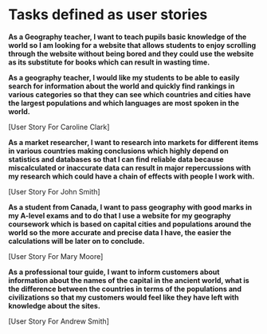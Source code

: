 # Tasks defined as user stories

**As a Geography teacher, I want to teach pupils basic knowledge of the world so I am looking for a website
that allows students to enjoy scrolling through the website without being bored and they could use the website
as its substitute for books which can result in wasting time.**

**As a geography teacher, I would like my students to be able to easily search for information about the world
and quickly find rankings in various categories so that they can see which countries and cities have the largest 
populations and which languages are most spoken in the world.**

[User Story For Caroline Clark]

**As a market researcher, I want to research into markets for different items in various countries making conclusions
which highly depend on statistics and databases so that I can find reliable data because miscalculated or inaccurate data
can result in major repercussions with my research which could have a chain of effects with people I work with.**

[User Story For John Smith]

**As a student from Canada, I want to pass geography with good marks in my A-level exams and to do that
I use a website for my geography coursework which is based on capital cities and populations around the world
so the more accurate and precise data I have, the easier the calculations will be later on to conclude.**

[User Story For Mary Moore]

**As a  professional tour guide, I want to inform customers about information about the names of the capital
in the ancient world, what is the difference between the countries in terms of the populations and civilizations
so that my customers would feel like they have left with knowledge about the sites.**

[User Story For Andrew Smith]
